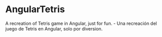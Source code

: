 # AngularTetris
A recreation of Tetris game in Angular, just for fun. - Una recreación del juego de Tetris en Angular, solo por diversion.
